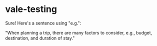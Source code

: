 # vale-testing

Sure! Here's a sentence using "e.g.":

"When planning a trip, there are many factors to consider, e.g., budget, destination, and duration of stay."
